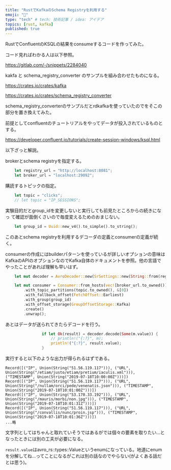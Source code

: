 ```yaml
---
title: "RustでKafkaのSchema Registryを利用する"
emoji: "🙆"
type: "tech" # tech: 技術記事 / idea: アイデア
topics: [rust, kafka]
published: true
---
```

RustでConfluentのKSQLの結果をconsumeするコードを作ってみた。

コード見ればわかる人は以下参照。

https://gitlab.com/-/snippets/2284040

kakfa と schema_registry_converter のサンプルを組み合わせたものになる。

https://crates.io/crates/kafka

https://crates.io/crates/schema_registry_converter

schema_registry_converterのサンプルだとrdkafkaを使っていたのでをそこの部分を置き換えてみた。

前提としてconfluentのチュートリアルをやってデータが投入されているものとする。

https://developer.confluent.io/tutorials/create-session-windows/ksql.html

以下ざっと解説。

brokerとschema registryを指定する。

```rust
    let registry_url = "http://localhost:8081";
    let broker_url = "localhost:29092";
```

購読するトピックの指定。
```rust
    let topic = "clicks";
    // let topic = "IP_SESSIONS";
```

実験目的だとgroup_idを変更しないと実行しても前見たところからの続きになっ
て確認が面倒くさいので毎度変えるためのおまじない。


```rust
    let group_id = Uuid::new_v4().to_simple().to_string();
```

このあとschema registryを利用するデコーダの定義とconsumerの定義が続く。

consumerの作成にはbuilderパターンを使っているが詳しいオプションの意味はKafkaのAPIのオプションなのでKafka自体のドキュメントを参照。他の言語でやったことがあれば理解も早いはず。

```rust
    let mut decoder = AvroDecoder::new(SrSettings::new(String::from(registry_url)));

    let mut consumer = Consumer::from_hosts(vec![broker_url.to_owned()])
        .with_topic_partitions(topic.to_owned(), &[0])
        .with_fallback_offset(FetchOffset::Earliest)
        .with_group(group_id)
        .with_offset_storage(GroupOffsetStorage::Kafka)
        .create()
        .unwrap();

```

あとはデータが送られてきたらデコードを行う。

```rust
                if let Ok(result) = decoder.decode(Some(m.value)) {
                    // println!("{:?}", m);
                    println!("{:?}", result.value);
                }
```

実行すると以下のような出力が得られるはずである。

```
Record([("IP", Union(String("51.56.119.117"))), ("URL", Union(String("/etiam/justo/etiam/pretium/iaculis.xml"))), ("TIMESTAMP", Union(String("2019-07-18T10:00:00Z")))])
Record([("IP", Union(String("51.56.119.117"))), ("URL", Union(String("/nullam/orci/pede/venenatis.json"))), ("TIMESTAMP", Union(String("2019-07-18T10:01:00Z")))])
Record([("IP", Union(String("53.170.33.192"))), ("URL", Union(String("/mauris/morbi/non.jpg"))), ("TIMESTAMP", Union(String("2019-07-18T10:01:31Z")))])
Record([("IP", Union(String("51.56.119.117"))), ("URL", Union(String("/convallis/nunc/proin.jsp"))), ("TIMESTAMP", Union(String("2019-07-18T10:01:36Z")))])
...略
```

文字列としてはちゃんと取れていそうではあるがでは個々の要素を取りたい…となったときには別の工夫が必要になる。

`result.value`はavro_rs::types::Valueというenumになっている。地道にenumを分解してね…ってことになるがこれは別の話なのでやらない(がよくある話だとは思う)。


